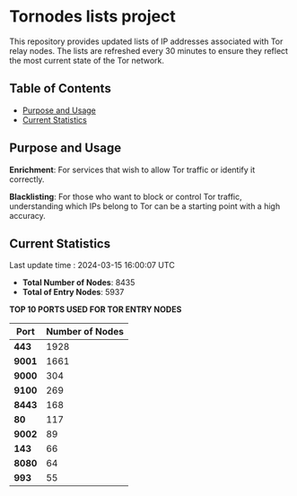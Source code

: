# Tornodes lists project

This repository provides updated lists of IP addresses associated with Tor relay nodes. The lists are refreshed every 30 minutes to ensure they reflect the most current state of the Tor network.

## Table of Contents

- [Purpose and Usage](#purpose-and-usage)
- [Current Statistics](#current-statistics)


## Purpose and Usage

**Enrichment**: For services that wish to allow Tor traffic or identify it correctly.

**Blacklisting**: For those who want to block or control Tor traffic, understanding which IPs belong to Tor can be a starting point with a high accuracy.

## Current Statistics

Last update time : 2024-03-15 16:00:07 UTC

- **Total Number of Nodes**: 8435
- **Total of Entry Nodes**: 5937

**TOP 10 PORTS USED FOR TOR ENTRY NODES**

| **Port** | **Number of Nodes** |
|------|-----------------|
| **443**   | 1928  |
| **9001**   | 1661  |
| **9000**   | 304  |
| **9100**   | 269  |
| **8443**   | 168  |
| **80**   | 117  |
| **9002**   | 89  |
| **143**   | 66  |
| **8080**   | 64  |
| **993**   | 55  |

